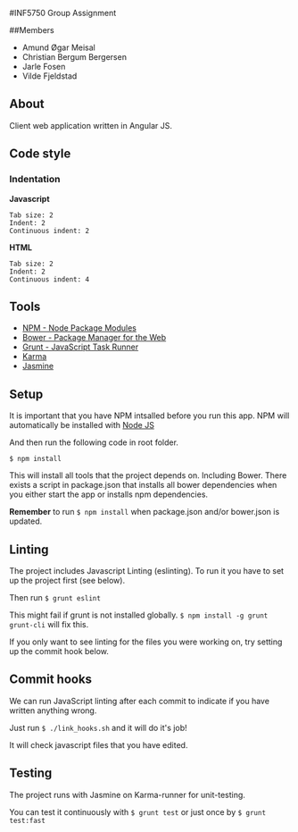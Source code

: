 #INF5750 Group Assignment

##Members
* Amund Øgar Meisal
* Christian Bergum Bergersen
* Jarle Fosen
* Vilde Fjeldstad

## About
Client web application written in Angular JS.

## Code style

### Indentation

**Javascript**
```
Tab size: 2
Indent: 2
Continuous indent: 2
```

**HTML**
```
Tab size: 2
Indent: 2
Continuous indent: 4
```

## Tools
* [NPM - Node Package Modules](http://npmjs.org/)
* [Bower - Package Manager for the Web](http://bower.io/)
* [Grunt - JavaScript Task Runner](http://gruntjs.com/)
* [Karma](http://karma-runner.github.io/)
* [Jasmine](http://jasmine.github.io/)

## Setup

It is important that you have NPM intsalled before you run this app.
NPM will automatically be installed with [Node JS](http://nodejs.org/)

And then run the following code in root folder.

```
$ npm install
```

This will install all tools that the project depends on. Including Bower.
There exists a script in package.json that installs all bower dependencies
when you either start the app or installs npm dependencies.

**Remember** to run `$ npm install` when package.json and/or bower.json is updated.


## Linting

The project includes Javascript Linting (eslinting).
To run it you have to set up the project first (see below).

Then run `$ grunt eslint`

This might fail if grunt is not installed globally. `$ npm install -g grunt grunt-cli` will fix this.

If you only want to see linting for the files you were working on, try
setting up the commit hook below.

## Commit hooks

We can run JavaScript linting after each commit to indicate if you have
written anything wrong.

Just run `$ ./link_hooks.sh` and it will do it's job!

It will check javascript files that you have edited.

## Testing

The project runs with Jasmine on Karma-runner for unit-testing.

You can test it continuously with `$ grunt test` or just once by `$ grunt test:fast`
